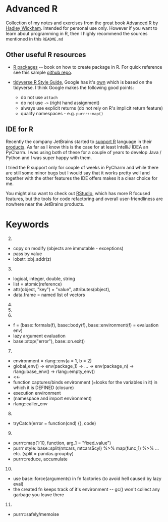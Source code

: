 # Advanced R

Collection of my notes and exercises from the great book [Advanced R](https://adv-r.hadley.nz/index.html)
by [Hadley Wickham](http://hadley.nz/). Intended for personal use only. However if you want to learn about programming
in R, then I highly recommend the sources mentioned in this `README.md`

## Other useful R resources

- [R packages](https://r-pkgs.org/) -- book on how to create package in R. For quick reference see this
  sample [github repo](https://github.com/jennybc/foofactors).

- [tidyverse R Style Guide](https://style.tidyverse.org/), Google has
  it's [own](https://google.github.io/styleguide/Rguide.html)
  which is based on the tidyverse. I think Google makes the following good points:
    - do not use `attach`
    - do not use `->` (right hand assignment)
    - always use explicit returns (do not rely on R's implicit return feature)
    - qualify namespaces - e.g. `purrr::map()`

## IDE for R

Recently the company JetBrains started to [support R](https://www.jetbrains.com/help/pycharm/r-plugin-support.html)
language in their [products](https://www.jetbrains.com/products/). As far as I know this is the case for at least
IntelliJ IDEA an PyCharm. I was using both of these for a couple of years to develop Java / Python and I was super happy
with them.

I tried the R support only for couple of weeks in PyCharm and while there are still some minor bugs but I would say that
it works pretty well and together with the other features the IDE offers makes it a clear choice for me.

You might also want to check out [RStudio](https://rstudio.com/), which has more R focused features, but the tools for
code refactoring and overall user-friendliness are nowhere near the JetBrains products.

# Keywords

2.

- copy on modify (objects are immutable - exceptions)
- pass by value
- lobstr::obj_addr(z)

3.

- logical, integer, double, string
- list = atomic(reference)
- attr(object, "key") = "value", attributes(object),
- data.frame = named list of vectors

4.
5.
6.

- f = (base::formals(f), base::body(f), base::environment(f) = evaluation env)
- lazy argument evaluation
- base::stop("error"), base::on.exit()

7.

- environment = rlang::env(a = 1, b = 2)
- global_env() -> env(package_1) -> ... -> env(package_n) -> rlang::base_env() -> rlang::empty_env()
- <<-
- function captures/binds environment (=looks for the variables in it) in which it is DEFINED (closure)
- execution environment
- (namespace and import environment)
- rlang::caller_env

8.

- tryCatch(error = function(cnd) {}, code)

9.

- purrr::map(1:10, function, arg_1 = "fixed_value")
- purrr style: base::split(mtcars, mtcars$cyl) %>% map(func_1) %>% ... etc. (split = pandas.groupby)
- purrr::reduce, accumulate

10.

- use base::force(arguments) in fn factories (to avoid hell caused by lazy eval)
- the created fn keeps track of it's environment -- gc() won't collect any garbage you leave there

11.

- purrr::safely/memoise